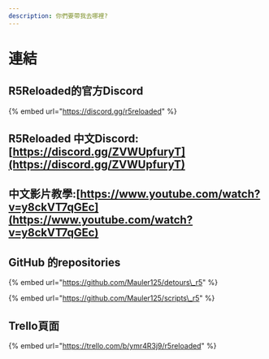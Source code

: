 ```yaml
---
description: 你們要帶我去哪裡?
---
```


# 連結

## R5Reloaded的官方Discord

{% embed url="https://discord.gg/r5reloaded" %}

## R5Reloaded 中文Discord:[https://discord.gg/ZVWUpfuryT](https://discord.gg/ZVWUpfuryT)

## 中文影片教學:[https://www.youtube.com/watch?v=y8ckVT7qGEc](https://www.youtube.com/watch?v=y8ckVT7qGEc)

## GitHub 的repositories

{% embed url="https://github.com/Mauler125/detours\_r5" %}

{% embed url="https://github.com/Mauler125/scripts\_r5" %}

## Trello頁面

{% embed url="https://trello.com/b/ymr4R3j9/r5reloaded" %}

